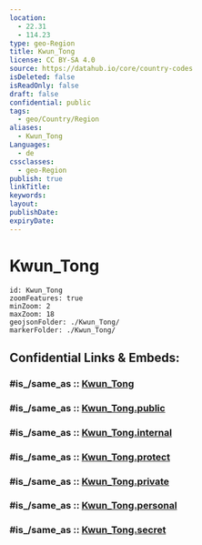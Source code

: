 ```yaml
---
location:
  - 22.31
  - 114.23
type: geo-Region
title: Kwun_Tong
license: CC BY-SA 4.0
source: https://datahub.io/core/country-codes
isDeleted: false
isReadOnly: false
draft: false
confidential: public
tags:
  - geo/Country/Region
aliases:
  - Kwun_Tong
Languages:
  - de
cssclasses:
  - geo-Region
publish: true
linkTitle:
keywords:
layout:
publishDate:
expiryDate:
---
```


# Kwun_Tong

```leaflet
id: Kwun_Tong
zoomFeatures: true 
minZoom: 2 
maxZoom: 18
geojsonFolder: ./Kwun_Tong/
markerFolder: ./Kwun_Tong/
```


## Confidential Links & Embeds: 

### #is_/same_as :: [Kwun_Tong](/_Standards/Earth/Continent/Asia/Asia~East/China/Hong_Kong/Counties/Kwun_Tong.md) 

### #is_/same_as :: [Kwun_Tong.public](/_public/Earth/Continent/Asia/Asia~East/China/Hong_Kong/Counties/Kwun_Tong.public.md) 

### #is_/same_as :: [Kwun_Tong.internal](/_internal/Earth/Continent/Asia/Asia~East/China/Hong_Kong/Counties/Kwun_Tong.internal.md) 

### #is_/same_as :: [Kwun_Tong.protect](/_protect/Earth/Continent/Asia/Asia~East/China/Hong_Kong/Counties/Kwun_Tong.protect.md) 

### #is_/same_as :: [Kwun_Tong.private](/_private/Earth/Continent/Asia/Asia~East/China/Hong_Kong/Counties/Kwun_Tong.private.md) 

### #is_/same_as :: [Kwun_Tong.personal](/_personal/Earth/Continent/Asia/Asia~East/China/Hong_Kong/Counties/Kwun_Tong.personal.md) 

### #is_/same_as :: [Kwun_Tong.secret](/_secret/Earth/Continent/Asia/Asia~East/China/Hong_Kong/Counties/Kwun_Tong.secret.md)

